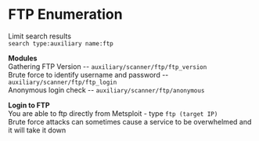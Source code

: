 # FTP Enumeration

Limit search results  
```search type:auxiliary name:ftp```

**Modules**  
Gathering FTP Version -- ```auxiliary/scanner/ftp/ftp_version```  
Brute force to identify username and password -- ```auxiliary/scanner/ftp/ftp_login```  
Anonymous login check -- ```auxiliary/scanner/ftp/anonymous```

**Login to FTP**  
You are able to ftp directly from Metsploit - type ```ftp (target IP)```  
Brute force attacks can sometimes cause a service to be overwhelmed and it will take it down  
